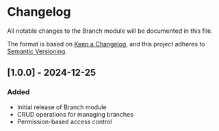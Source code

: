# Changelog

All notable changes to the Branch module will be documented in this file.

The format is based on [Keep a Changelog](https://keepachangelog.com/en/1.0.0/),
and this project adheres to [Semantic Versioning](https://semver.org/spec/v2.0.0.html).

## [1.0.0] - 2024-12-25

### Added

- Initial release of Branch module
- CRUD operations for managing branches
- Permission-based access control


